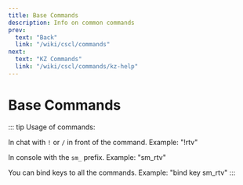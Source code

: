 ```yaml
---
title: Base Commands
description: Info on common commands
prev:
  text: "Back"
  link: "/wiki/cscl/commands"
next:
  text: "KZ Commands"
  link: "/wiki/cscl/commands/kz-help"
---
```


# Base Commands

::: tip
Usage of commands:

In chat with `!` or `/` in front of the command. Example: "!rtv"

In console with the `sm_` prefix. Example: "sm_rtv"

You can bind keys to all the commands. Example: "bind key sm_rtv"
:::
